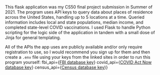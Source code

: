 This flask application was my CS50 final project submission in Summer of 2021. The program uses API keys to query data about places of residence across the United States, handling up to 5 locations at a time. Queried information includes local and state populations, median income, and completed state-level COVID vaccinations. I used Flask to handle Python scripting for the logic side of the application in tandem with a small dose of Jinja for general templating. 

All of the APIs the app uses are publicly available and/or only require registration to use, so I would recommend you sign up for them and then create a `.env` file using your keys from the linked sites in order to run this program yourself:
fbi_api={[FBI database key](https://crime-data-explorer.fr.cloud.gov/pages/home)}
covid_api={[COVID Act Now database key](https://covidactnow.org/data-api)}
census_api={[Census database key](https://www.census.gov/data/developers/data-sets/acs-5year.html))}
